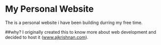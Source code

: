 # My Personal Website
The is a personal website i have been building durring my free time.

##why?
I originally created this to know more about web development and decided to host it (www.ajkrishnan.com).
